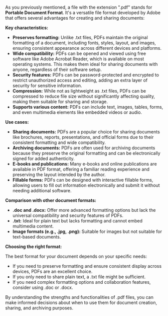 As you previously mentioned, a file with the extension ".pdf" stands for **Portable Document Format**. It's a versatile file format developed by Adobe that offers several advantages for creating and sharing documents:

**Key characteristics:**

- **Preserves formatting:** Unlike .txt files, PDFs maintain the original formatting of a document, including fonts, styles, layout, and images, ensuring consistent appearance across different devices and platforms.
- **Wide compatibility:** PDFs can be opened and viewed using free software like Adobe Acrobat Reader, which is available on most operating systems. This makes them ideal for sharing documents with anyone, regardless of their software setup.
- **Security features:** PDFs can be password-protected and encrypted to restrict unauthorized access and editing, adding an extra layer of security for sensitive information.
- **Compression:** While not as lightweight as .txt files, PDFs can be compressed to reduce file size without significantly affecting quality, making them suitable for sharing and storage.
- **Supports various content:** PDFs can include text, images, tables, forms, and even multimedia elements like embedded videos or audio.

**Use cases:**

- **Sharing documents:** PDFs are a popular choice for sharing documents like brochures, reports, presentations, and official forms due to their consistent formatting and wide compatibility.
- **Archiving documents:** PDFs are often used for archiving documents because they preserve the original formatting and can be electronically signed for added authenticity.
- **E-books and publications:** Many e-books and online publications are available in PDF format, offering a familiar reading experience and preserving the layout intended by the author.
- **Fillable forms:** PDFs can be designed with interactive fillable forms, allowing users to fill out information electronically and submit it without needing additional software.

**Comparison with other document formats:**

- **.doc and .docx:** Offer more advanced formatting options but lack the universal compatibility and security features of PDFs.
- **.txt:** Ideal for plain text but lacks formatting and cannot embed multimedia content.
- **Image formats (e.g., .jpg, .png):** Suitable for images but not suitable for text-based documents.

**Choosing the right format:**

The best format for your document depends on your specific needs:

- If you need to preserve formatting and ensure consistent display across devices, PDFs are an excellent choice.
- If you only need to share plain text, a .txt file might be sufficient.
- If you need complex formatting options and collaboration features, consider using .doc or .docx.

By understanding the strengths and functionalities of .pdf files, you can make informed decisions about when to use them for document creation, sharing, and archiving purposes.
